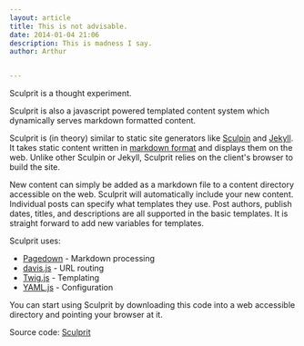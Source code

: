 ```yaml
---
layout: article
title: This is not advisable.
date: 2014-01-04 21:06
description: This is madness I say.
author: Arthur


---
```


Sculprit is a thought experiment.

Sculprit is also a javascript powered templated content system which dynamically serves markdown formatted content.

Sculprit is (in theory) similar to static site generators like [Sculpin](https://sculpin.io/) and [Jekyll](http://jekyllrb.com/). It takes static content written in [markdown format](http://daringfireball.net/projects/markdown/) and displays them on the web. Unlike other Sculpin or Jekyll, Sculprit relies on the client's browser to build the site.

New content can simply be added as a markdown file to a content directory accessible on the web. Sculprit will automatically include your new content. Individual posts can specify what templates they use. Post authors, publish dates, titles, and descriptions are all supported in the basic templates. It is straight forward to add new variables for templates.

Sculprit uses:

* [Pagedown](http://code.google.com/p/pagedown/) - Markdown processing
* [davis.js](http://davisjs.com) - URL routing
* [Twig.js](https://github.com/justjohn/twig.js/wiki) - Templating
* [YAML.js](https://code.google.com/p/javascript-yaml-parser/) - Configuration

You can start using Sculprit by downloading this code into a web accessible directory and pointing your browser at it.

Source code: [Sculprit](https://github.com/arthur24b6/sculprit)
